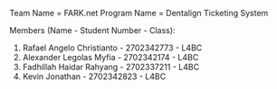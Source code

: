 Team Name = FARK.net
Program Name = Dentalign Ticketing System

Members (Name - Student Number - Class):
1. Rafael Angelo Christianto - 2702342773 - L4BC
2. Alexander Legolas Myfia - 2702342174 - L4BC
3. Fadhillah Haidar Rahyang - 2702337211 - L4BC
4. Kevin Jonathan - 2702342823 - L4BC
